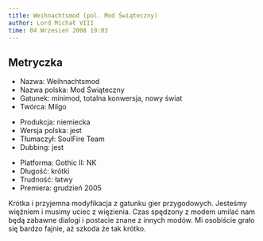 ```yaml
---
title: Weihnachtsmod (pol. Mod Świąteczny)
author: Lord Michał VIII
time: 04 Wrzesień 2008 19:03
---
```


## Metryczka

<!-- -->
- Nazwa: Weihnachtsmod
- Nazwa polska: Mod Świąteczny
- Gatunek: minimod, totalna konwersja, nowy świat
- Twórca: Milgo

<!-- -->
- Produkcja: niemiecka
- Wersja polska: jest
- Tłumaczył: SoulFire Team
- Dubbing: jest

<!-- -->
- Platforma: Gothic II: NK
- Długość: krótki
- Trudność: łatwy
- Premiera: grudzień 2005

Krótka i przyjemna modyfikacja z gatunku gier przygodowych. Jesteśmy więźniem i musimy uciec z więzienia. Czas spędzony z modem umilać nam będą zabawne dialogi i postacie znane z innych modów. Mi osobiście grało się bardzo fajnie, aż szkoda że tak krótko.
